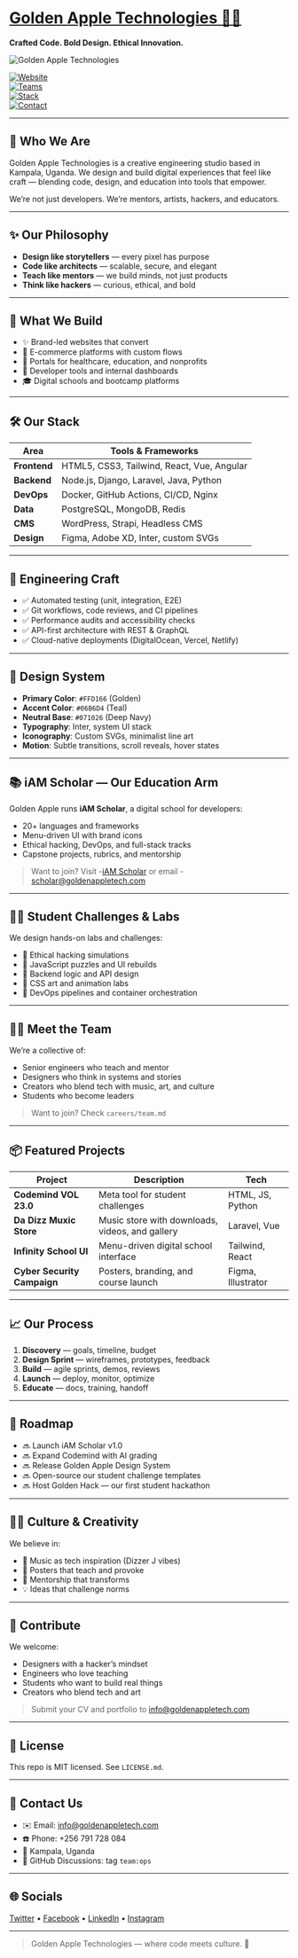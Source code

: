 # [Golden Apple Technologies 🍏✨](https://goldenapplecoders-coder.github.io/)  
**Crafted Code. Bold Design. Ethical Innovation.**

![Golden Apple Technologies](dancing.svg)

[![Website](https://img.shields.io/badge/Website-live-06b6d4)](#)  
[![Teams](https://img.shields.io/badge/Team-Experienced-orange)](#)  
[![Stack](https://img.shields.io/badge/Stack-Modern-blueviolet)](#)  
[![Contact](https://img.shields.io/badge/Contact-info%40goldenappletech.com-8b5cf6)](#contact)

---

## 🍏 Who We Are
Golden Apple Technologies is a creative engineering studio based in Kampala, Uganda. We design and build digital experiences that feel like craft — blending code, design, and education into tools that empower.

We’re not just developers. We’re mentors, artists, hackers, and educators.

---

## ✨ Our Philosophy
- **Design like storytellers** — every pixel has purpose  
- **Code like architects** — scalable, secure, and elegant  
- **Teach like mentors** — we build minds, not just products  
- **Think like hackers** — curious, ethical, and bold

---

## 🧠 What We Build
- ✨ Brand-led websites that convert  
- 🛒 E-commerce platforms with custom flows  
- 🧬 Portals for healthcare, education, and nonprofits  
- 🧰 Developer tools and internal dashboards  
- 🎓 Digital schools and bootcamp platforms

---

## 🛠️ Our Stack
| Area | Tools & Frameworks |
|------|---------------------|
| **Frontend** | HTML5, CSS3, Tailwind, React, Vue, Angular |
| **Backend** | Node.js, Django, Laravel, Java, Python |
| **DevOps** | Docker, GitHub Actions, CI/CD, Nginx |
| **Data** | PostgreSQL, MongoDB, Redis |
| **CMS** | WordPress, Strapi, Headless CMS |
| **Design** | Figma, Adobe XD, Inter, custom SVGs |

---

## 🧪 Engineering Craft
- ✅ Automated testing (unit, integration, E2E)  
- ✅ Git workflows, code reviews, and CI pipelines  
- ✅ Performance audits and accessibility checks  
- ✅ API-first architecture with REST & GraphQL  
- ✅ Cloud-native deployments (DigitalOcean, Vercel, Netlify)

---

## 🎨 Design System
- **Primary Color**: `#FFD166` (Golden)  
- **Accent Color**: `#06B6D4` (Teal)  
- **Neutral Base**: `#071026` (Deep Navy)  
- **Typography**: Inter, system UI stack  
- **Iconography**: Custom SVGs, minimalist line art  
- **Motion**: Subtle transitions, scroll reveals, hover states

---

## 📚 iAM Scholar — Our Education Arm
Golden Apple runs **iAM Scholar**, a digital school for developers:
- 20+ languages and frameworks  
- Menu-driven UI with brand icons  
- Ethical hacking, DevOps, and full-stack tracks  
- Capstone projects, rubrics, and mentorship

> Want to join? Visit -[iAM Scholar](https://goldenapplecoders-coder.github.io/iam.html) or email -[scholar@goldenappletech.com](goldenappletech.com@yahoo.com)

---

## 🧑‍🎓 Student Challenges & Labs
We design hands-on labs and challenges:
- 🔐 Ethical hacking simulations  
- 🧩 JavaScript puzzles and UI rebuilds  
- 🧠 Backend logic and API design  
- 🎨 CSS art and animation labs  
- 🧱 DevOps pipelines and container orchestration

---

## 🧑‍💻 Meet the Team
We’re a collective of:
- Senior engineers who teach and mentor  
- Designers who think in systems and stories  
- Creators who blend tech with music, art, and culture  
- Students who become leaders

> Want to join? Check `careers/team.md`

---

## 📦 Featured Projects
| Project | Description | Tech |
|--------|-------------|------|
| **Codemind VOL 23.0** | Meta tool for student challenges | HTML, JS, Python |
| **Da Dizz Muxic Store** | Music store with downloads, videos, and gallery | Laravel, Vue |
| **Infinity School UI** | Menu-driven digital school interface | Tailwind, React |
| **Cyber Security Campaign** | Posters, branding, and course launch | Figma, Illustrator |

---

## 📈 Our Process
1. **Discovery** — goals, timeline, budget  
2. **Design Sprint** — wireframes, prototypes, feedback  
3. **Build** — agile sprints, demos, reviews  
4. **Launch** — deploy, monitor, optimize  
5. **Educate** — docs, training, handoff

---

## 🧭 Roadmap
- 🔜 Launch iAM Scholar v1.0  
- 🔜 Expand Codemind with AI grading  
- 🔜 Release Golden Apple Design System  
- 🔜 Open-source our student challenge templates  
- 🔜 Host Golden Hack — our first student hackathon

---

## 🧑‍🎤 Culture & Creativity
We believe in:
- 🎤 Music as tech inspiration (Dizzer J vibes)  
- 🎨 Posters that teach and provoke  
- 🧠 Mentorship that transforms  
- 💡 Ideas that challenge norms

---

## 🧩 Contribute
We welcome:
- Designers with a hacker’s mindset  
- Engineers who love teaching  
- Students who want to build real things  
- Creators who blend tech and art

> Submit your CV and portfolio to info@goldenappletech.com

---

## 📜 License
This repo is MIT licensed. See `LICENSE.md`.

---

## 💬 Contact Us
- ✉️ Email: info@goldenappletech.com  
- ☎️ Phone: +256 791 728 084  
- 📍 Kampala, Uganda  
- 🧵 GitHub Discussions: tag `team:ops`

---

## 🌐 Socials
[Twitter](https://twitter.com/GoldenAppleTech) • [Facebook](https://facebook.com/GoldenAppleTechnologies) • [LinkedIn](https://linkedin.com/company/GoldenAppleTechnologies) • [Instagram](#)

---

> Golden Apple Technologies — where code meets culture. 🍏